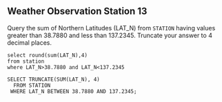 ## Weather Observation Station 13

Query the sum of Northern Latitudes (LAT_N) from `STATION` having values greater than 38.7880 and less than 137.2345. 
Truncate your answer to 4 decimal places.

```mysql
select round(sum(LAT_N),4)
from station
where LAT_N>38.7880 and LAT_N<137.2345
```


```mysql
SELECT TRUNCATE(SUM(LAT_N), 4)
  FROM STATION
 WHERE LAT_N BETWEEN 38.7880 AND 137.2345;
 ```
